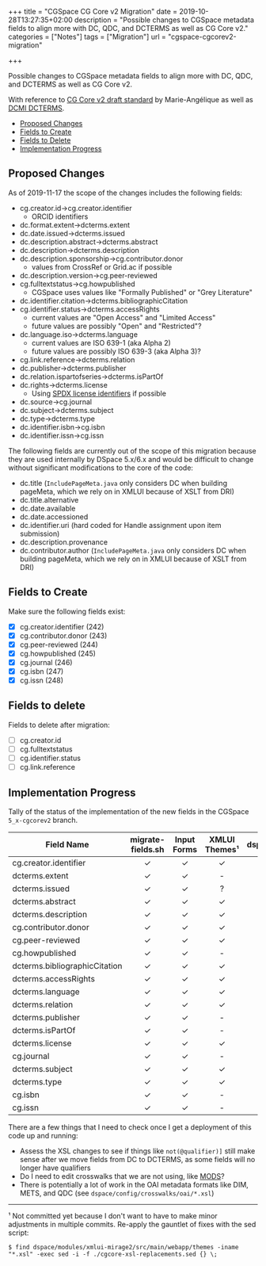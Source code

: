 +++
title = "CGSpace CG Core v2 Migration"
date = 2019-10-28T13:27:35+02:00
description = "Possible changes to CGSpace metadata fields to align more with DC, QDC, and DCTERMS as well as CG Core v2."
categories = ["Notes"]
tags = ["Migration"]
url = "cgspace-cgcorev2-migration"

+++

Possible changes to CGSpace metadata fields to align more with DC, QDC, and DCTERMS as well as CG Core v2.

With reference to [CG Core v2 draft standard](https://agriculturalsemantics.github.io/cg-core/cgcore.html) by Marie-Angélique as well as [DCMI DCTERMS](http://www.dublincore.org/specifications/dublin-core/dcmi-terms/).

<!--more-->

- [Proposed Changes](#proposed-changes)
- [Fields to Create](#fields-to-create)
- [Fields to Delete](#fields-to-delete)
- [Implementation Progress](#implementation-progress)

## Proposed Changes
As of 2019-11-17 the scope of the changes includes the following fields:

- cg.creator.id→cg.creator.identifier
  - ORCID identifiers
- dc.format.extent→dcterms.extent
- dc.date.issued→dcterms.issued
- dc.description.abstract→dcterms.abstract
- dc.description→dcterms.description
- dc.description.sponsorship→cg.contributor.donor
  - values from CrossRef or Grid.ac if possible
- dc.description.version→cg.peer-reviewed
- cg.fulltextstatus→cg.howpublished
  - CGSpace uses values like "Formally Published" or "Grey Literature"
- dc.identifier.citation→dcterms.bibliographicCitation
- cg.identifier.status→dcterms.accessRights
  - current values are "Open Access" and "Limited Access"
  - future values are possibly "Open" and "Restricted"?
- dc.language.iso→dcterms.language
  - current values are ISO 639-1 (aka Alpha 2)
  - future values are possibly ISO 639-3 (aka Alpha 3)?
- cg.link.reference→dcterms.relation
- dc.publisher→dcterms.publisher
- dc.relation.ispartofseries→dcterms.isPartOf
- dc.rights→dcterms.license
  - Using [SPDX license identifiers](https://spdx.org/licenses/) if possible
- dc.source→cg.journal
- dc.subject→dcterms.subject
- dc.type→dcterms.type
- dc.identifier.isbn→cg.isbn
- dc.identifier.issn→cg.issn

The following fields are currently out of the scope of this migration because they are used internally by DSpace 5.x/6.x and would be difficult to change without significant modifications to the core of the code:

- dc.title (`IncludePageMeta.java` only considers DC when building pageMeta, which we rely on in XMLUI because of XSLT from DRI)
- dc.title.alternative
- dc.date.available
- dc.date.accessioned
- dc.identifier.uri (hard coded for Handle assignment upon item submission)
- dc.description.provenance
- dc.contributor.author (`IncludePageMeta.java` only considers DC when building pageMeta, which we rely on in XMLUI because of XSLT from DRI)

## Fields to Create
Make sure the following fields exist:

- [x] cg.creator.identifier (242)
- [x] cg.contributor.donor (243)
- [x] cg.peer-reviewed (244)
- [x] cg.howpublished (245)
- [x] cg.journal (246)
- [x] cg.isbn (247)
- [x] cg.issn (248)

## Fields to delete
Fields to delete after migration:

- [ ] cg.creator.id
- [ ] cg.fulltextstatus
- [ ] cg.identifier.status
- [ ] cg.link.reference

## Implementation Progress
Tally of the status of the implementation of the new fields in the CGSpace `5_x-cgcorev2` branch.

| Field Name | migrate-fields.sh | Input Forms | XMLUI Themes¹ | dspace.cfg | Discovery | Atmire Modules | Crosswalks |
| ---------- | :---------------: | :---------: | :-----------: | :--------: | :-------: | :------------: | :--------: |
cg.creator.identifier | ✓ | ✓ | ✓ | - | ✓ | ✓ | |
dcterms.extent | ✓ | ✓ | - | - | - | - | |
dcterms.issued | ✓ | ✓ | ? | ✓ | ✓ | ✓ | |
dcterms.abstract | ✓ | ✓ | ✓ | ✓ | ✓ | - | |
dcterms.description | ✓ | ✓ | ✓ | ✓ | ✓ | ✓ | |
cg.contributor.donor | ✓ | ✓ | ✓ | ✓ | ✓ | ✓ | |
cg.peer-reviewed | ✓ | ✓ | ✓ | - | ✓ | - | |
cg.howpublished | ✓ | ✓ | - | - | - | - | |
dcterms.bibliographicCitation | ✓ | ✓ | ✓ | - | - | ✓ | |
dcterms.accessRights | ✓ | ✓ | ✓ | - | ✓ | ✓ | |
dcterms.language | ✓ | ✓ | ✓ | - | ✓ | ✓ | |
dcterms.relation | ✓ | ✓ | ✓ | - | - | - | |
dcterms.publisher | ✓ | ✓ | - | - | ✓ | ✓ | |
dcterms.isPartOf | ✓ | ✓ | - | ✓ | ✓ | ✓ | |
dcterms.license | ✓ | ✓ | ✓ | ✓ | ✓ | ✓ | |
cg.journal | ✓ | ✓ | - | - | ✓ | ✓ | |
dcterms.subject | ✓ | ✓ | ✓ | ✓ | ✓ | ✓ | |
dcterms.type | ✓ | ✓ | ✓ | ✓ | ✓ | ✓ | |
cg.isbn | ✓ | ✓ | - | - | - | ✓ | |
cg.issn | ✓ | ✓ | - | - | - | ✓ | |

There are a few things that I need to check once I get a deployment of this code up and running:

- Assess the XSL changes to see if things like `not(@qualifier)]` still make sense after we move fields from DC to DCTERMS, as some fields will no longer have qualifiers
- Do I need to edit crosswalks that we are not using, like [MODS](https://wiki.duraspace.org/display/DSDOC5x/DSpace+AIP+Format#DSpaceAIPFormat-MODSSchema)?
- There is potentially a lot of work in the OAI metadata formats like DIM, METS, and QDC (see `dspace/config/crosswalks/oai/*.xsl`)

------
¹ Not committed yet because I don't want to have to make minor adjustments in multiple commits. Re-apply the gauntlet of fixes with the sed script:

```
$ find dspace/modules/xmlui-mirage2/src/main/webapp/themes -iname "*.xsl" -exec sed -i -f ./cgcore-xsl-replacements.sed {} \;
```
